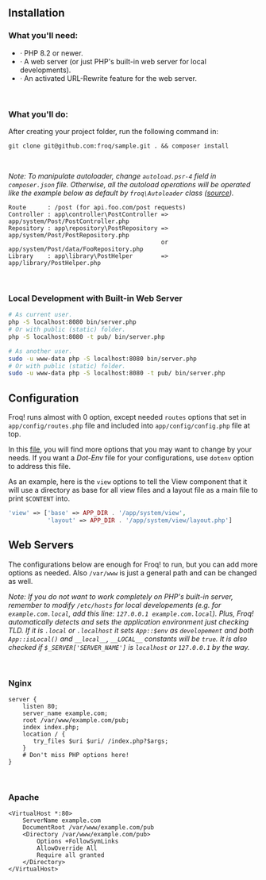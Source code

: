 ## Installation

### What you'll need:

- · PHP 8.2 or newer.
- · A web server (or just PHP's built-in web server for local developments).
- · An activated URL-Rewrite feature for the web server.

<br class="sep">

### What you'll do:

After creating your project folder, run the following command in:

```none
git clone git@github.com:froq/sample.git . && composer install
```

<br class="sep">

*Note: To manipulate autoloader, change `autoload.psr-4` field in `composer.json` file. Otherwise, all the autoload operations will be operated like the example below as default by `froq\Autoloader` class ([source](//github.com/froq/froq/blob/master/src/Autoloader.php)).*

```none
Route      : /post (for api.foo.com/post requests)
Controller : app\controller\PostController => app/system/Post/PostController.php
Repository : app\repository\PostRepository => app/system/Post/PostRepository.php
                                           or app/system/Post/data/FooRepository.php
Library    : app\library\PostHelper        => app/library/PostHelper.php
```

<br class="sep">

### Local Development with Built-in Web Server

```bash
# As current user.
php -S localhost:8080 bin/server.php
# Or with public (static) folder.
php -S localhost:8080 -t pub/ bin/server.php

# As another user.
sudo -u www-data php -S localhost:8080 bin/server.php
# Or with public (static) folder.
sudo -u www-data php -S localhost:8080 -t pub/ bin/server.php
```

## Configuration

Froq! runs almost with 0 option, except needed `routes` options that set in `app/config/routes.php` file and included into `app/config/config.php` file at top.

In this [file](//github.com/froq/sample/blob/master/app/config/config.php), you will find more options that you may want to change by your needs. If you want a *Dot-Env* file for your configurations, use `dotenv` option to address this file.

As an example, here is the `view` options to tell the View component that it will use a directory as base for all view files and a layout file as a main file to print `$CONTENT` into.

```php
'view' => ['base' => APP_DIR . '/app/system/view',
           'layout' => APP_DIR . '/app/system/view/layout.php']
```

## Web Servers

The configurations below are enough for Froq! to run, but you can add more options as needed. Also `/var/www` is just a general path and can be changed as well.

*Note: If you do not want to work completely on PHP's built-in server, remember to modify `/etc/hosts` for local developements (e.g. for `example.com.local`, add this line: `127.0.0.1 example.com.local`). Plus, Froq! automatically detects and sets the application environment just checking TLD. If it is `.local` or `.localhost` it sets `App::$env` as `developement` and both `App::isLocal()` and `__local__`, `__LOCAL__` constants will be `true`. It is also checked if `$_SERVER['SERVER_NAME']` is `localhost` or `127.0.0.1` by the way.*

<br class="sep">

### Nginx

```none
server {
    listen 80;
    server_name example.com;
    root /var/www/example.com/pub;
    index index.php;
    location / {
       try_files $uri $uri/ /index.php?$args;
    }
    # Don't miss PHP options here!
}
```

<br class="sep">

### Apache

```none
<VirtualHost *:80>
    ServerName example.com
    DocumentRoot /var/www/example.com/pub
    <Directory /var/www/example.com/pub>
        Options +FollowSymLinks
        AllowOverride All
        Require all granted
    </Directory>
</VirtualHost>
```
